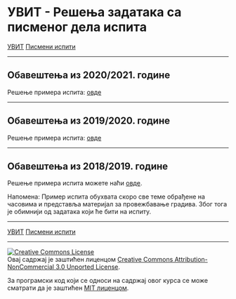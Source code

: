 # УВИТ - Решења задатака са писменог дела испита

[УВИТ](../../README.md) [Писмени испити](../README.md)

-----

## Обавештења из 2020/2021. године

Решење примера испита: [овде](primer-ispita-20-21.zip)

-----

## Обавештења из 2019/2020. године

Решење примера испита: [овде](primer_ispita_20192020_resenje.zip)

-----

## Обавештења из 2018/2019. године

Решење примера испита можете наћи [овде](primer_ispita.zip).

Напомена: Пример испита обухвата скоро све теме обрађене на часовима и представља материјал за провежбавање градива. Због тога је обимнији од задатака који ће бити на испиту.

---

[УВИТ](../../README.md) [Писмени испити](../README.md)

---

<a rel="license" href="http://creativecommons.org/licenses/by-nc/3.0/"><img alt="Creative Commons License" style="border-width:0" src="https://i.creativecommons.org/l/by-nc/3.0/88x31.png" /></a><br />Овај садржај је заштићен лиценцом <a rel="license" href="http://creativecommons.org/licenses/by-nc/3.0/">Creative Commons Attribution-NonCommercial 3.0 Unported License</a>.

За програмски код који се односи на садржај овог курса се може сматрати да је заштићен [MIT лиценцом](/LICENSE).

